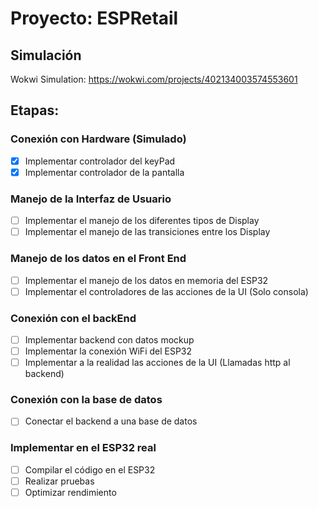 # Proyecto: ESPRetail

## Simulación

Wokwi Simulation: https://wokwi.com/projects/402134003574553601

## Etapas:

### Conexión con Hardware (Simulado)

- [X] Implementar controlador del keyPad
- [X] Implementar controlador de la pantalla

### Manejo de la Interfaz de Usuario

- [ ] Implementar el manejo de los diferentes tipos de Display
- [ ] Implementar el manejo de las transiciones entre los Display

### Manejo de los datos en el Front End

- [ ] Implementar el manejo de los datos en memoria del ESP32
- [ ] Implementar el controladores de las acciones de la UI (Solo consola)

### Conexión con el backEnd

- [ ] Implementar backend con datos mockup
- [ ] Implementar la conexión WiFi del ESP32
- [ ] Implementar a la realidad las acciones de la UI (Llamadas http al backend)

### Conexión con la base de datos

- [ ] Conectar el backend a una base de datos

### Implementar en el ESP32 real

- [ ] Compilar el código en el ESP32
- [ ] Realizar pruebas
- [ ] Optimizar rendimiento